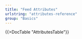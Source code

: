 ```yaml
---
title: "Feed Attributes"
urlstring: "attributes-reference"
group: "Basics"
---
```



{{>DocTable "AttributesTable"}}
